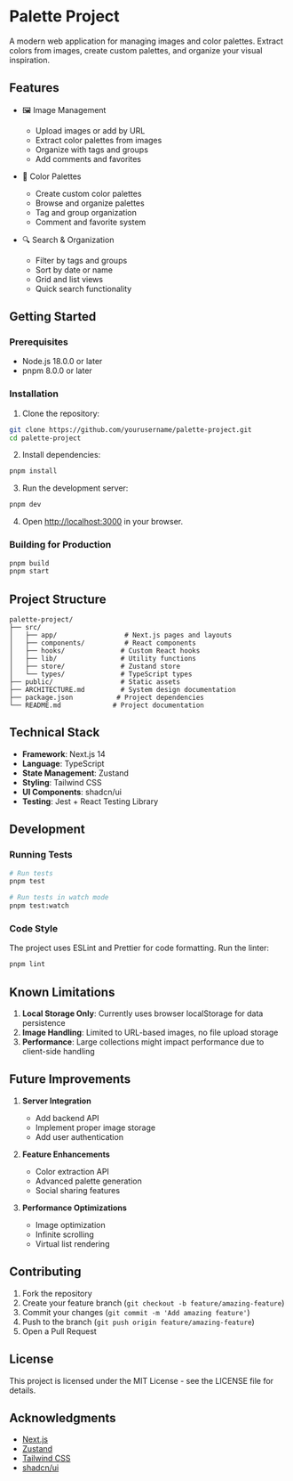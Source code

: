 # Palette Project

A modern web application for managing images and color palettes. Extract colors from images, create custom palettes, and organize your visual inspiration.

## Features

- 🖼️ Image Management

  - Upload images or add by URL
  - Extract color palettes from images
  - Organize with tags and groups
  - Add comments and favorites

- 🎨 Color Palettes

  - Create custom color palettes
  - Browse and organize palettes
  - Tag and group organization
  - Comment and favorite system

- 🔍 Search & Organization
  - Filter by tags and groups
  - Sort by date or name
  - Grid and list views
  - Quick search functionality

## Getting Started

### Prerequisites

- Node.js 18.0.0 or later
- pnpm 8.0.0 or later

### Installation

1. Clone the repository:

```bash
git clone https://github.com/yourusername/palette-project.git
cd palette-project
```

2. Install dependencies:

```bash
pnpm install
```

3. Run the development server:

```bash
pnpm dev
```

4. Open [http://localhost:3000](http://localhost:3000) in your browser.

### Building for Production

```bash
pnpm build
pnpm start
```

## Project Structure

```
palette-project/
├── src/
│   ├── app/                 # Next.js pages and layouts
│   ├── components/          # React components
│   ├── hooks/              # Custom React hooks
│   ├── lib/                # Utility functions
│   ├── store/              # Zustand store
│   └── types/              # TypeScript types
├── public/                 # Static assets
├── ARCHITECTURE.md         # System design documentation
├── package.json           # Project dependencies
└── README.md             # Project documentation
```

## Technical Stack

- **Framework**: Next.js 14
- **Language**: TypeScript
- **State Management**: Zustand
- **Styling**: Tailwind CSS
- **UI Components**: shadcn/ui
- **Testing**: Jest + React Testing Library

## Development

### Running Tests

```bash
# Run tests
pnpm test

# Run tests in watch mode
pnpm test:watch
```

### Code Style

The project uses ESLint and Prettier for code formatting. Run the linter:

```bash
pnpm lint
```

## Known Limitations

1. **Local Storage Only**: Currently uses browser localStorage for data persistence
2. **Image Handling**: Limited to URL-based images, no file upload storage
3. **Performance**: Large collections might impact performance due to client-side handling

## Future Improvements

1. **Server Integration**

   - Add backend API
   - Implement proper image storage
   - Add user authentication

2. **Feature Enhancements**

   - Color extraction API
   - Advanced palette generation
   - Social sharing features

3. **Performance Optimizations**
   - Image optimization
   - Infinite scrolling
   - Virtual list rendering

## Contributing

1. Fork the repository
2. Create your feature branch (`git checkout -b feature/amazing-feature`)
3. Commit your changes (`git commit -m 'Add amazing feature'`)
4. Push to the branch (`git push origin feature/amazing-feature`)
5. Open a Pull Request

## License

This project is licensed under the MIT License - see the LICENSE file for details.

## Acknowledgments

- [Next.js](https://nextjs.org/)
- [Zustand](https://github.com/pmndrs/zustand)
- [Tailwind CSS](https://tailwindcss.com/)
- [shadcn/ui](https://ui.shadcn.com/)
